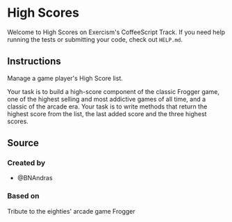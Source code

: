 # High Scores

Welcome to High Scores on Exercism's CoffeeScript Track.
If you need help running the tests or submitting your code, check out `HELP.md`.

## Instructions

Manage a game player's High Score list.

Your task is to build a high-score component of the classic Frogger game, one of the highest selling and most addictive games of all time, and a classic of the arcade era.
Your task is to write methods that return the highest score from the list, the last added score and the three highest scores.

## Source

### Created by

- @BNAndras

### Based on

Tribute to the eighties' arcade game Frogger